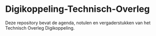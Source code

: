 # Digikoppeling-Technisch-Overleg
Deze repository bevat de agenda, notulen en vergaderstukken van het Technisch Overleg Digikoppeling.
